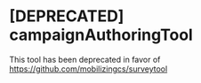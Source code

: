 [DEPRECATED] campaignAuthoringTool
=====================

This tool has been deprecated in favor of https://github.com/mobilizingcs/surveytool
